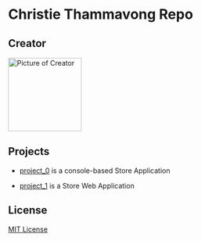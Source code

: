 # Christie Thammavong Repo

## Creator

<img src="https://app.revature.com/core/resources/download/interns/128135/image?t=1633203723786" alt="Picture of Creator" width="150"/>

## Projects

- [project_0](https://github.com/08162021-dotnet-uta/ChristieThammavongRepo1/tree/main/projects/project_0) is a  console-based Store Application

- [project_1](https://github.com/08162021-dotnet-uta/ChristieThammavongRepo1/tree/main/projects/project_1) is a Store Web Application

## License

[MIT License](https://github.com/08162021-dotnet-uta/ChristieThammavongRepo1/blob/main/LICENSE)
